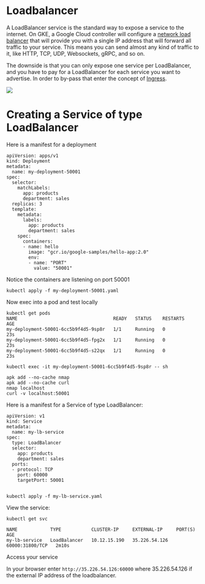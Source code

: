 # Loadbalancer

A LoadBalancer service is the standard way to expose a service to the internet. On GKE, a Google Cloud controller will configure a [network load balancer](https://cloud.google.com/load-balancing/docs/network/) that will provide you with a single IP address that will forward all traffic to your service. This means you can send almost any kind of traffic to it, like HTTP, TCP, UDP, Websockets, gRPC, and so on.

The downside is that you can only expose one service per LoadBalancer, and you have to pay for a LoadBalancer for each service you want to advertise. In order to by-pass that enter the concept of [Ingress]().

![](https://github.com/DanyLan/GKE-EXPOSE-SERVICES/blob/master/Loadbalancer.png)

# Creating a Service of type LoadBalancer

Here is a manifest for a deployment

    apiVersion: apps/v1
    kind: Deployment
    metadata:
      name: my-deployment-50001
    spec:
      selector:
        matchLabels:
          app: products
          department: sales
      replicas: 3
      template:
        metadata:
          labels:
            app: products
            department: sales
        spec:
          containers:
          - name: hello
            image: "gcr.io/google-samples/hello-app:2.0"
            env:
            - name: "PORT"
              value: "50001"
           
Notice the containers are listening on port 50001
              
    kubectl apply -f my-deployment-50001.yaml
    
Now exec into a pod and test locally

    kubectl get pods
    NAME                                   READY   STATUS    RESTARTS   AGE
    my-deployment-50001-6cc5b9f4d5-9sp8r   1/1     Running   0          23s
    my-deployment-50001-6cc5b9f4d5-fpg2x   1/1     Running   0          23s
    my-deployment-50001-6cc5b9f4d5-s22qx   1/1     Running   0          23s

    kubectl exec -it my-deployment-50001-6cc5b9f4d5-9sp8r -- sh

    apk add --no-cache nmap
    apk add --no-cache curl
    nmap localhost
    curl -v localhost:50001

Here is a manifest for a Service of type LoadBalancer:

    apiVersion: v1
    kind: Service
    metadata:
      name: my-lb-service
    spec:
      type: LoadBalancer
      selector:
        app: products
        department: sales
      ports:
      - protocol: TCP
        port: 60000
        targetPort: 50001
        
        
    kubectl apply -f my-lb-service.yaml
    
View the service:

    kubectl get svc

    NAME            TYPE           CLUSTER-IP     EXTERNAL-IP     PORT(S)           AGE           
    my-lb-service   LoadBalancer   10.12.15.190   35.226.54.126   60000:31800/TCP   2m10s
    
Access your service

In your browser enter `http://35.226.54.126:60000` where 35.226.54.126 if the external IP address of the loadbalancer. 




